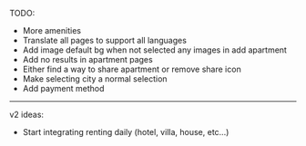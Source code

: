 TODO:

- More amenities
- Translate all pages to support all languages
- Add image default bg when not selected any images in add apartment
- Add no results in apartment pages
- Either find a way to share apartment or remove share icon
- Make selecting city a normal selection
- Add payment method

---

v2 ideas:

- Start integrating renting daily (hotel, villa, house, etc...)

